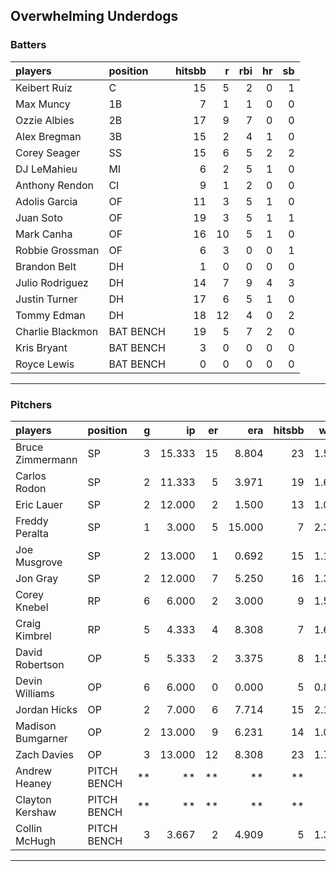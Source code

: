 ## Overwhelming Underdogs

### Batters

 
|players          |position  | hitsbb|  r| rbi| hr| sb| 
|:----------------|:---------|------:|--:|---:|--:|--:| 
|Keibert Ruiz     |C         |     15|  5|   2|  0|  1| 
|Max Muncy        |1B        |      7|  1|   1|  0|  0| 
|Ozzie Albies     |2B        |     17|  9|   7|  0|  0| 
|Alex Bregman     |3B        |     15|  2|   4|  1|  0| 
|Corey Seager     |SS        |     15|  6|   5|  2|  2| 
|DJ LeMahieu      |MI        |      6|  2|   5|  1|  0| 
|Anthony Rendon   |CI        |      9|  1|   2|  0|  0| 
|Adolis Garcia    |OF        |     11|  3|   5|  1|  0| 
|Juan Soto        |OF        |     19|  3|   5|  1|  1| 
|Mark Canha       |OF        |     16| 10|   5|  1|  0| 
|Robbie Grossman  |OF        |      6|  3|   0|  0|  1| 
|Brandon Belt     |DH        |      1|  0|   0|  0|  0| 
|Julio Rodriguez  |DH        |     14|  7|   9|  4|  3| 
|Justin Turner    |DH        |     17|  6|   5|  1|  0| 
|Tommy Edman      |DH        |     18| 12|   4|  0|  2| 
|Charlie Blackmon |BAT BENCH |     19|  5|   7|  2|  0| 
|Kris Bryant      |BAT BENCH |      3|  0|   0|  0|  0| 
|Royce Lewis      |BAT BENCH |      0|  0|   0|  0|  0| 

* * *

### Pitchers

 
|players           |position    |  g|     ip| er|    era| hitsbb|  whip| so|  w| sv| 
|:-----------------|:-----------|--:|------:|--:|------:|------:|-----:|--:|--:|--:| 
|Bruce Zimmermann  |SP          |  3| 15.333| 15|  8.804|     23| 1.500|  9|  0|  0| 
|Carlos Rodon      |SP          |  2| 11.333|  5|  3.971|     19| 1.676|  8|  0|  0| 
|Eric Lauer        |SP          |  2| 12.000|  2|  1.500|     13| 1.083|  6|  2|  0| 
|Freddy Peralta    |SP          |  1|  3.000|  5| 15.000|      7| 2.333|  2|  0|  0| 
|Joe Musgrove      |SP          |  2| 13.000|  1|  0.692|     15| 1.154| 11|  1|  0| 
|Jon Gray          |SP          |  2| 12.000|  7|  5.250|     16| 1.333|  9|  0|  0| 
|Corey Knebel      |RP          |  6|  6.000|  2|  3.000|      9| 1.500|  5|  1|  1| 
|Craig Kimbrel     |RP          |  5|  4.333|  4|  8.308|      7| 1.615|  7|  0|  3| 
|David Robertson   |OP          |  5|  5.333|  2|  3.375|      8| 1.500|  6|  0|  1| 
|Devin Williams    |OP          |  6|  6.000|  0|  0.000|      5| 0.833| 10|  0|  2| 
|Jordan Hicks      |OP          |  2|  7.000|  6|  7.714|     15| 2.143|  8|  0|  0| 
|Madison Bumgarner |OP          |  2| 13.000|  9|  6.231|     14| 1.077| 10|  0|  0| 
|Zach Davies       |OP          |  3| 13.000| 12|  8.308|     23| 1.769|  9|  0|  0| 
|Andrew Heaney     |PITCH BENCH | **|     **| **|     **|     **|    **| **| **| **| 
|Clayton Kershaw   |PITCH BENCH | **|     **| **|     **|     **|    **| **| **| **| 
|Collin McHugh     |PITCH BENCH |  3|  3.667|  2|  4.909|      5| 1.364|  0|  0|  0| 


* * *


